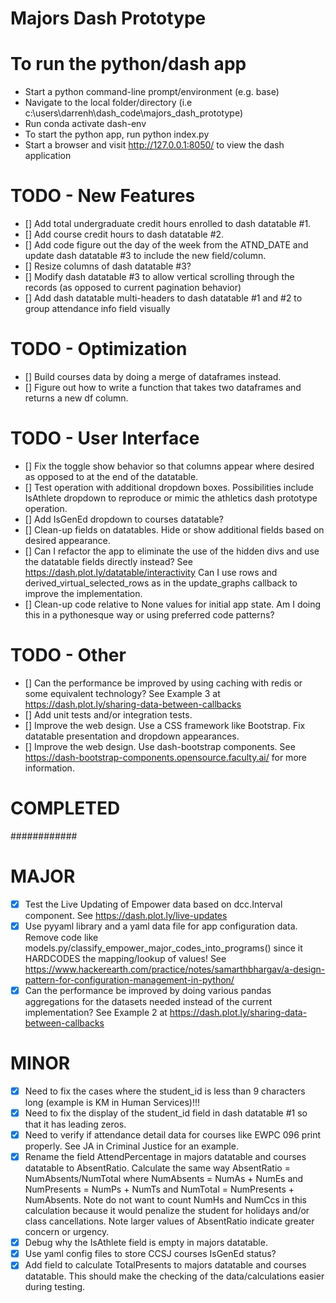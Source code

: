# Majors Dash Prototype

# To run the python/dash app
* Start a python command-line prompt/environment (e.g. base)
* Navigate to the local folder/directory (i.e c:\users\darrenh\dash_code\majors_dash_prototype)
* Run conda activate dash-env
* To start the python app, run python index.py
* Start a browser and visit http://127.0.0.1:8050/ to view the dash application


# TODO - New Features
- [] Add total undergraduate credit hours enrolled to dash datatable #1.
- [] Add course credit hours to dash datatable #2.
- [] Add code figure out the day of the week from the ATND_DATE and update dash datatable #3 to include the new field/column.
- [] Resize columns of dash datatable #3?
- [] Modify dash datatable #3 to allow vertical scrolling through the records (as opposed to current pagination behavior)
- [] Add dash datatable multi-headers to dash datatable #1 and #2 to group attendance info field visually


# TODO - Optimization
- [] Build courses data by doing a merge of dataframes instead.
- [] Figure out how to write a function that takes two dataframes and returns a new df column.


# TODO - User Interface
- [] Fix the toggle show behavior so that columns appear where desired as opposed to at the end of the datatable.
- [] Test operation with additional dropdown boxes. Possibilities include IsAthlete dropdown to reproduce or mimic the athletics dash prototype operation.
- [] Add IsGenEd dropdown to courses datatable?
- [] Clean-up fields on datatables. Hide or show additional fields based on desired appearance.
- [] Can I refactor the app to eliminate the use of the hidden divs and use the datatable fields directly instead? See https://dash.plot.ly/datatable/interactivity Can I use rows and derived_virtual_selected_rows  as in the update_graphs callback to improve the implementation.
- [] Clean-up code relative to None values for initial app state. Am I doing this in a pythonesque way or using preferred code patterns?


# TODO - Other
- [] Can the performance be improved by using caching with redis or some equivalent technology? See Example 3 at https://dash.plot.ly/sharing-data-between-callbacks
- [] Add unit tests and/or integration tests.
- [] Improve the web design. Use a CSS framework like Bootstrap. Fix datatable presentation and dropdown appearances.
- [] Improve the web design. Use dash-bootstrap components. See https://dash-bootstrap-components.opensource.faculty.ai/ for more information.


# COMPLETED #
############

# MAJOR
- [X] Test the Live Updating of Empower data based on dcc.Interval component.  See https://dash.plot.ly/live-updates
- [X] Use pyyaml library and a yaml data file for app configuration data.  Remove code like models.py/classify_empower_major_codes_into_programs() since it HARDCODES the mapping/lookup of values! See https://www.hackerearth.com/practice/notes/samarthbhargav/a-design-pattern-for-configuration-management-in-python/
- [X] Can the performance be improved by doing various pandas aggregations for the datasets needed instead of the current implementation? See Example 2 at https://dash.plot.ly/sharing-data-between-callbacks

# MINOR
- [X] Need to fix the cases where the student_id is less than 9 characters long (example is KM in Human Services)!!!
- [X] Need to fix the display of the student_id field in dash datatable #1 so that it has leading zeros.
- [X] Need to verify if attendance detail data for courses like EWPC 096 print properly. See JA in Criminal Justice for an example.
- [X] Rename the field AttendPercentage in majors datatable and courses datatable to AbsentRatio.  Calculate the same way AbsentRatio = NumAbsents/NumTotal where NumAbsents = NumAs + NumEs and NumPresents = NumPs + NumTs and NumTotal = NumPresents + NumAbsents.  Note do not want to count NumHs and NumCcs in this calculation because it would penalize the student for holidays and/or class cancellations. Note larger values of AbsentRatio indicate greater concern or urgency.
- [X] Debug why the IsAthlete field is empty in majors datatable.
- [X] Use yaml config files to store CCSJ courses IsGenEd status?
- [X] Add field to calculate TotalPresents to majors datatable and courses datatable.  This should make the checking of the data/calculations easier during testing.
